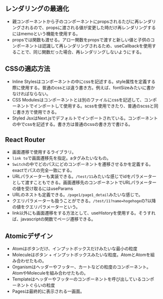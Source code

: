 
 ## レンダリングの最適化
 - 親コンポーネントから子のコンポーネントにpropsされるたびに再レンダリングされるので、propsに渡される値が変更した時だけ再レンダリングするにはmemoという機能を使用する。
 - propsでは関数も渡せる。アロー関数をpropsで渡すと新しい値と子供のコンポーネントは認識して再レンダリングされるため、useCallbackを使用することで、同じ関数だった場合、再レンダリングしないようにする。

## CSSの適応方法
- Inline Stylesはコンポーネントの中にcssを記述する。style属性を定義する際に使用する。普通のcssとは違う書き方。例えば、fontSizeみたいに書かなければならない。
- CSS Modulesはコンポーネントとは別のファイルにcssを記述して、コンポーネントでインポートして使用する。scssを使用できたり、普通のscssと同じ書き方で使用できる。
- Styled JsxはNext.jsでデフォルトでインポートされている。コンポーネントの中でcssを記述する。書き方は普通のcssの書き方で書ける。

## React Router
- 画面遷移で使用するライブラリ。
- `link to`で画面遷移先を指定。aタグみたいなもの。
- `Switch`の中でどのパスにどのコンポーネントを遷移させるかを定義する。exactでパスの完全一致にする。
- URLパラメーターも実装できる。`/test/11`みたいな感じでidをパラメーターとして渡すこともできる。画面遷移先のコンポーネントでURLパラメーターの値を受け取るにはuseParams
- URLのネストも定義できる。`/page1/page1_detail`みたいな感じで。
- クエリパラメーターも扱うことができる。`/test/11?name=hogehoge`の?以降の値をクエリパラメーターという。
- link以外にも画面遷移をする方法として、useHistoryを使用する。そうすれば、javascriptの関数でページ遷移できる。

## Atomicデザイン
- Atomはボタンだけ、インプットボックスだけみたいな最小の粒度
- Moleculeはボタン + インプットボックスみたいな粒度。AtomとAtomを組み合わせたもの。
- Organismはヘッダーやフッター、カートなどの粒度のコンポーネント。AtomやMoleculeを組み合わせたもの。
- Templateはヘッダーやフッターのコンポーネントを呼び出しているコンポーネントぐらいの粒度
- Pagesは最終的に表示される一画面。
